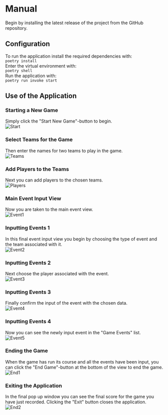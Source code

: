 # Manual
Begin by installing the latest release of the project from the GitHub repository.  

## Configuration
To run the application install the required dependencies with:  
`poetry install`  
Enter the virtual environment with:  
`poetry shell`  
Run the application with:  
`poetry run invoke start`  

## Use of the Application
### Starting a New Game
Simply click the "Start New Game"-button to begin.  
![Start](./images/start.png)  
### Select Teams for the Game
Then enter the names for two teams to play in the game.  
![Teams](./images/teams.png)  
### Add Players to the Teams
Next you can add players to the chosen teams.  
![Players](./images/players.png)  
### Main Event Input View
Now you are taken to the main event view.  
![Event1](./images/events1.png)  
### Inputting Events 1
In this final event input view you begin by choosing the type of event and the team associated with it.  
![Event2](./images/events2.png)  
### Inputting Events 2
Next choose the player associated with the event.  
![Event3](./images/events3.png)  
### Inputting Events 3
Finally confirm the input of the event with the chosen data.  
![Event4](./images/events4.png)  
### Inputting Events 4
Now you can see the newly input event in the "Game Events" list.  
![Event5](./images/event5.png)  
### Ending the Game
When the game has run its course and all the events have been input, you can click the "End Game"-button at the bottom of the view to end the game.  
![End1](./images/end1.png)  
### Exiting the Application
In the final pop up window you can see the final score for the game you have just recorded. Clicking the "Exit" button closes the application.  
![End2](./images/end2.png)  
